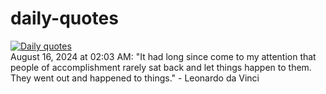 # daily-quotes
[![Daily quotes](https://github.com/ceepu8/daily-quotes/actions/workflows/daily-quote.yml/badge.svg)](https://github.com/ceepu8/daily-quotes/actions/workflows/daily-quote.yml)<br/>
August 16, 2024 at 02:03 AM: "It had long since come to my attention that people of accomplishment rarely sat back and let things happen to them. They went out and happened to things." - Leonardo da Vinci
